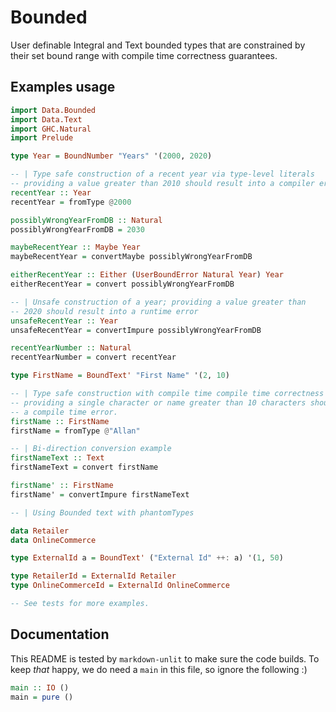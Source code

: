 Bounded
=======

User definable Integral and Text bounded types that are constrained by their set bound range with
compile time correctness guarantees.

Examples usage
--------------

```haskell
import Data.Bounded
import Data.Text
import GHC.Natural
import Prelude

type Year = BoundNumber "Years" '(2000, 2020)

-- | Type safe construction of a recent year via type-level literals
-- providing a value greater than 2010 should result into a compiler error
recentYear :: Year
recentYear = fromType @2000

possiblyWrongYearFromDB :: Natural
possiblyWrongYearFromDB = 2030

maybeRecentYear :: Maybe Year
maybeRecentYear = convertMaybe possiblyWrongYearFromDB

eitherRecentYear :: Either (UserBoundError Natural Year) Year
eitherRecentYear = convert possiblyWrongYearFromDB

-- | Unsafe construction of a year; providing a value greater than
-- 2020 should result into a runtime error
unsafeRecentYear :: Year
unsafeRecentYear = convertImpure possiblyWrongYearFromDB

recentYearNumber :: Natural
recentYearNumber = convert recentYear

type FirstName = BoundText' "First Name" '(2, 10)

-- | Type safe construction with compile time compile time correctness guarantees
-- providing a single character or name greater than 10 characters should result into
-- a compile time error.
firstName :: FirstName
firstName = fromType @"Allan"

-- | Bi-direction conversion example
firstNameText :: Text
firstNameText = convert firstName

firstName' :: FirstName
firstName' = convertImpure firstNameText

-- | Using Bounded text with phantomTypes

data Retailer
data OnlineCommerce

type ExternalId a = BoundText' ("External Id" ++: a) '(1, 50)

type RetailerId = ExternalId Retailer
type OnlineCommerceId = ExternalId OnlineCommerce

-- See tests for more examples.
```

Documentation
-------------

This README is tested by `markdown-unlit` to make sure the code builds. To keep _that_ happy, we do need a `main` in this file, so ignore the following :)

```haskell
main :: IO ()
main = pure ()
```
